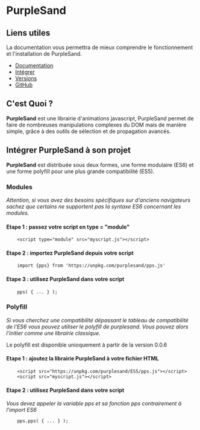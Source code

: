 # PurpleSand

## Liens utiles

La documentation vous permettra de mieux comprendre le fonctionnement et l'installation de PurpleSand.

- [Documentation](https://purplesand.enzoaicardi.com/doc/?page=pps)
- [Intégrer](https://purplesand.enzoaicardi.com/doc/?page=integrer)
- [Versions](https://purplesand.enzoaicardi.com/doc/?page=versions)
- [GitHub](https://github.com/enzoaicardi/purplesand)

## C'est Quoi ?

**PurpleSand** est une librairie d'animations javascript, PurpleSand permet de faire de nombreuses manipulations complexes du DOM mais de manière simple, grâce à des outils de sélection et de propagation avancés.

## Intégrer PurpleSand à son projet

**PurpleSand** est distribuée sous deux formes, une forme modulaire (ES6) et une forme polyfill pour une plus grande compatibilité (ES5).

### Modules

*Attention, si vous avez des besoins spécifiques sur d'anciens navigateurs sachez que certains ne supportent pas la syntaxe ES6 concernant les modules.*

#### Etape 1 : passez votre script en type = "module"

        <script type="module" src="myscript.js"></script>

#### Etape 2 : importez PurpleSand depuis votre script

        import {pps} from 'https://unpkg.com/purplesand/pps.js'

#### Etape 3 : utilisez PurpleSand dans votre script

        pps( { ... } );

### Polyfill

*Si vous cherchez une compatibilité dépassant le tableau de compatibilité de l'ES6 vous pouvez utiliser le polyfill de purplesand. Vous pouvez alors l'initier comme une librairie classique.*

Le polyfill est disponible unioquement à partir de la version 0.0.6

#### Etape 1 : ajoutez la librairie PurpleSand à votre fichier HTML

        <script src="https://unpkg.com/purplesand/ES5/pps.js"></script>
        <script src="myscript.js"></script>

#### Etape 2 : utilisez PurpleSand dans votre script

*Vous devez appeler la variable pps et sa fonction pps contrairement à l'import ES6*

        pps.pps( { ... } );
